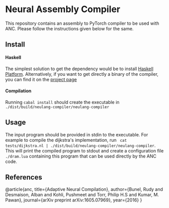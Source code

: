 # Neural Assembly Compiler

This repository contains an assembly to PyTorch compiler to be used with ANC. Please follow the instructions given below for the same.

## Install

#### Haskell

The simplest solution to get the dependency would be to install [Haskell Platform](https://www.haskell.org/platform/).
Alternatively, if you want to get directly a binary of the compiler, you can find it on the [project page](http://www.robots.ox.ac.uk/~rudy/publications/2016-05-21-anc.html)


#### Compilation

Running `cabal install` should create the executable in `./dist/build/neulang-compiler/neulang-compiler`


## Usage

The input program should be provided in stdin to the executable.
For example to compile the dijkstra's implementation, run ` cat tests/dijkstra.nl | ./dist/build/neulang-compiler/neulang-compiler`.
This will print the compiled program to stdout and create a configuration file `./dram.lua` containing this program that can be used directly by the ANC code.

## References
@article{anc,
    title={Adaptive Neural Compilation},
    author={Bunel, Rudy and Desmaison, Alban and Kohli, Pushmeet and Torr, Philip H.S and Kumar, M. Pawan},
    journal={arXiv preprint arXiv:1605.07969},
    year={2016}
}
